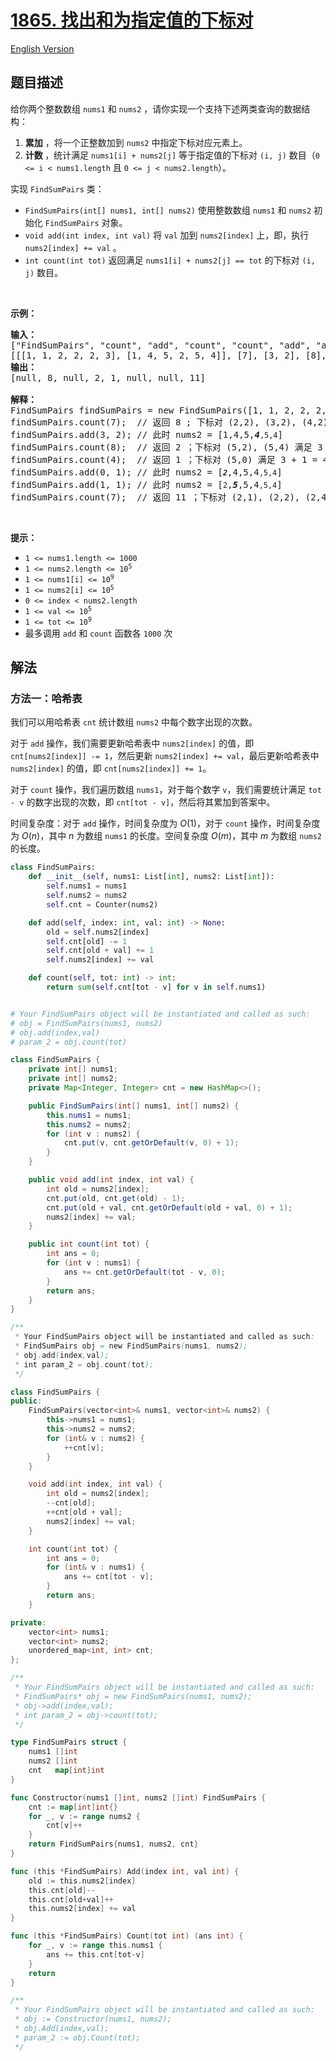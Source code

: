 # [1865. 找出和为指定值的下标对](https://leetcode.cn/problems/finding-pairs-with-a-certain-sum)

[English Version](/solution/1800-1899/1865.Finding%20Pairs%20With%20a%20Certain%20Sum/README_EN.md)

<!-- tags:设计,数组,哈希表 -->

<!-- difficulty:中等 -->

## 题目描述

<!-- 这里写题目描述 -->

<p>给你两个整数数组 <code>nums1</code> 和 <code>nums2</code> ，请你实现一个支持下述两类查询的数据结构：</p>

<ol>
	<li><strong>累加</strong> ，将一个正整数加到 <code>nums2</code> 中指定下标对应元素上。</li>
	<li><strong>计数 </strong>，统计满足 <code>nums1[i] + nums2[j]</code> 等于指定值的下标对 <code>(i, j)</code> 数目（<code>0 <= i < nums1.length</code> 且 <code>0 <= j < nums2.length</code>）。</li>
</ol>

<p>实现 <code>FindSumPairs</code> 类：</p>

<ul>
	<li><code>FindSumPairs(int[] nums1, int[] nums2)</code> 使用整数数组 <code>nums1</code> 和 <code>nums2</code> 初始化 <code>FindSumPairs</code> 对象。</li>
	<li><code>void add(int index, int val)</code> 将 <code>val</code> 加到 <code>nums2[index]</code> 上，即，执行 <code>nums2[index] += val</code> 。</li>
	<li><code>int count(int tot)</code> 返回满足 <code>nums1[i] + nums2[j] == tot</code> 的下标对 <code>(i, j)</code> 数目。</li>
</ul>

<p> </p>

<p><strong>示例：</strong></p>

<pre>
<strong>输入：</strong>
["FindSumPairs", "count", "add", "count", "count", "add", "add", "count"]
[[[1, 1, 2, 2, 2, 3], [1, 4, 5, 2, 5, 4]], [7], [3, 2], [8], [4], [0, 1], [1, 1], [7]]
<strong>输出：</strong>
[null, 8, null, 2, 1, null, null, 11]

<strong>解释：</strong>
FindSumPairs findSumPairs = new FindSumPairs([1, 1, 2, 2, 2, 3], [1, 4, 5, 2, 5, 4]);
findSumPairs.count(7);  // 返回 8 ; 下标对 (2,2), (3,2), (4,2), (2,4), (3,4), (4,4) 满足 2 + 5 = 7 ，下标对 (5,1), (5,5) 满足 3 + 4 = 7
findSumPairs.add(3, 2); // 此时 nums2 = [1,4,5,<em><strong>4</strong></em><code>,5,4</code>]
findSumPairs.count(8);  // 返回 2 ；下标对 (5,2), (5,4) 满足 3 + 5 = 8
findSumPairs.count(4);  // 返回 1 ；下标对 (5,0) 满足 3 + 1 = 4
findSumPairs.add(0, 1); // 此时 nums2 = [<em><strong><code>2</code></strong></em>,4,5,4<code>,5,4</code>]
findSumPairs.add(1, 1); // 此时 nums2 = [<code>2</code>,<em><strong>5</strong></em>,5,4<code>,5,4</code>]
findSumPairs.count(7);  // 返回 11 ；下标对 (2,1), (2,2), (2,4), (3,1), (3,2), (3,4), (4,1), (4,2), (4,4) 满足 2 + 5 = 7 ，下标对 (5,3), (5,5) 满足 3 + 4 = 7
</pre>

<p> </p>

<p><strong>提示：</strong></p>

<ul>
	<li><code>1 <= nums1.length <= 1000</code></li>
	<li><code>1 <= nums2.length <= 10<sup>5</sup></code></li>
	<li><code>1 <= nums1[i] <= 10<sup>9</sup></code></li>
	<li><code>1 <= nums2[i] <= 10<sup>5</sup></code></li>
	<li><code>0 <= index < nums2.length</code></li>
	<li><code>1 <= val <= 10<sup>5</sup></code></li>
	<li><code>1 <= tot <= 10<sup>9</sup></code></li>
	<li>最多调用 <code>add</code> 和 <code>count</code> 函数各 <code>1000</code> 次</li>
</ul>

## 解法

### 方法一：哈希表

我们可以用哈希表 `cnt` 统计数组 `nums2` 中每个数字出现的次数。

对于 `add` 操作，我们需要更新哈希表中 `nums2[index]` 的值，即 `cnt[nums2[index]] -= 1`，然后更新 `nums2[index] += val`，最后更新哈希表中 `nums2[index]` 的值，即 `cnt[nums2[index]] += 1`。

对于 `count` 操作，我们遍历数组 `nums1`，对于每个数字 `v`，我们需要统计满足 `tot - v` 的数字出现的次数，即 `cnt[tot - v]`，然后将其累加到答案中。

时间复杂度：对于 `add` 操作，时间复杂度为 $O(1)$，对于 `count` 操作，时间复杂度为 $O(n)$，其中 $n$ 为数组 `nums1` 的长度。空间复杂度 $O(m)$，其中 $m$ 为数组 `nums2` 的长度。

<!-- tabs:start -->

```python
class FindSumPairs:
    def __init__(self, nums1: List[int], nums2: List[int]):
        self.nums1 = nums1
        self.nums2 = nums2
        self.cnt = Counter(nums2)

    def add(self, index: int, val: int) -> None:
        old = self.nums2[index]
        self.cnt[old] -= 1
        self.cnt[old + val] += 1
        self.nums2[index] += val

    def count(self, tot: int) -> int:
        return sum(self.cnt[tot - v] for v in self.nums1)


# Your FindSumPairs object will be instantiated and called as such:
# obj = FindSumPairs(nums1, nums2)
# obj.add(index,val)
# param_2 = obj.count(tot)
```

```java
class FindSumPairs {
    private int[] nums1;
    private int[] nums2;
    private Map<Integer, Integer> cnt = new HashMap<>();

    public FindSumPairs(int[] nums1, int[] nums2) {
        this.nums1 = nums1;
        this.nums2 = nums2;
        for (int v : nums2) {
            cnt.put(v, cnt.getOrDefault(v, 0) + 1);
        }
    }

    public void add(int index, int val) {
        int old = nums2[index];
        cnt.put(old, cnt.get(old) - 1);
        cnt.put(old + val, cnt.getOrDefault(old + val, 0) + 1);
        nums2[index] += val;
    }

    public int count(int tot) {
        int ans = 0;
        for (int v : nums1) {
            ans += cnt.getOrDefault(tot - v, 0);
        }
        return ans;
    }
}

/**
 * Your FindSumPairs object will be instantiated and called as such:
 * FindSumPairs obj = new FindSumPairs(nums1, nums2);
 * obj.add(index,val);
 * int param_2 = obj.count(tot);
 */
```

```cpp
class FindSumPairs {
public:
    FindSumPairs(vector<int>& nums1, vector<int>& nums2) {
        this->nums1 = nums1;
        this->nums2 = nums2;
        for (int& v : nums2) {
            ++cnt[v];
        }
    }

    void add(int index, int val) {
        int old = nums2[index];
        --cnt[old];
        ++cnt[old + val];
        nums2[index] += val;
    }

    int count(int tot) {
        int ans = 0;
        for (int& v : nums1) {
            ans += cnt[tot - v];
        }
        return ans;
    }

private:
    vector<int> nums1;
    vector<int> nums2;
    unordered_map<int, int> cnt;
};

/**
 * Your FindSumPairs object will be instantiated and called as such:
 * FindSumPairs* obj = new FindSumPairs(nums1, nums2);
 * obj->add(index,val);
 * int param_2 = obj->count(tot);
 */
```

```go
type FindSumPairs struct {
	nums1 []int
	nums2 []int
	cnt   map[int]int
}

func Constructor(nums1 []int, nums2 []int) FindSumPairs {
	cnt := map[int]int{}
	for _, v := range nums2 {
		cnt[v]++
	}
	return FindSumPairs{nums1, nums2, cnt}
}

func (this *FindSumPairs) Add(index int, val int) {
	old := this.nums2[index]
	this.cnt[old]--
	this.cnt[old+val]++
	this.nums2[index] += val
}

func (this *FindSumPairs) Count(tot int) (ans int) {
	for _, v := range this.nums1 {
		ans += this.cnt[tot-v]
	}
	return
}

/**
 * Your FindSumPairs object will be instantiated and called as such:
 * obj := Constructor(nums1, nums2);
 * obj.Add(index,val);
 * param_2 := obj.Count(tot);
 */
```

<!-- tabs:end -->

<!-- end -->
